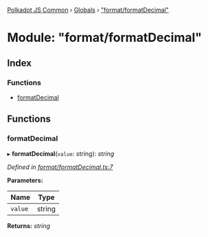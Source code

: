 [Polkadot JS Common](../README.md) › [Globals](../globals.md) › ["format/formatDecimal"](_format_formatdecimal_.md)

# Module: "format/formatDecimal"

## Index

### Functions

* [formatDecimal](_format_formatdecimal_.md#formatdecimal)

## Functions

###  formatDecimal

▸ **formatDecimal**(`value`: string): *string*

*Defined in [format/formatDecimal.ts:7](https://github.com/polkadot-js/common/blob/60a9866a/packages/util/src/format/formatDecimal.ts#L7)*

**Parameters:**

Name | Type |
------ | ------ |
`value` | string |

**Returns:** *string*
